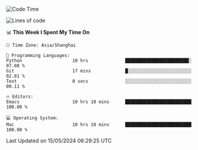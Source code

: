 <!--START_SECTION:waka-->
![Code Time](http://img.shields.io/badge/Code%20Time-1%2C956%20hrs%2018%20mins-blue)

![Lines of code](https://img.shields.io/badge/From%20Hello%20World%20I%27ve%20Written-306.1%20thousand%20lines%20of%20code-blue)

📊 **This Week I Spent My Time On** 

```text
🕑︎ Time Zone: Asia/Shanghai

💬 Programming Languages: 
Python                   10 hrs              ████████████████████████░   97.08 % 
Git                      17 mins             █░░░░░░░░░░░░░░░░░░░░░░░░   02.81 % 
Text                     0 secs              ░░░░░░░░░░░░░░░░░░░░░░░░░   00.11 % 

🔥 Editors: 
Emacs                    10 hrs 18 mins      █████████████████████████   100.00 % 

💻 Operating System: 
Mac                      10 hrs 18 mins      █████████████████████████   100.00 % 
```


 Last Updated on 15/05/2024 06:29:25 UTC
<!--END_SECTION:waka-->
